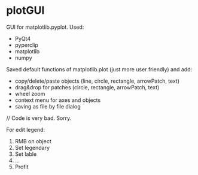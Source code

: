 # plotGUI
GUI for matplotlib.pyplot.
Used:
+ PyQt4
+ pyperclip
+ matplotlib
+ numpy

Saved default functions of matplotlib.plot (just more user friendly) and add:
+ copy/delete/paste objects (line, circle, rectangle, arrowPatch, text)
+ drag&drop for patches (circle, rectangle, arrowPatch, text)
+ wheel zoom
+ context menu for axes and objects
+ saving as file by file dialog

// Code is very bad. Sorry.

For edit legend:
1. RMB on object
2. Set legendary
3. Set lable
4. ...
5. Profit
